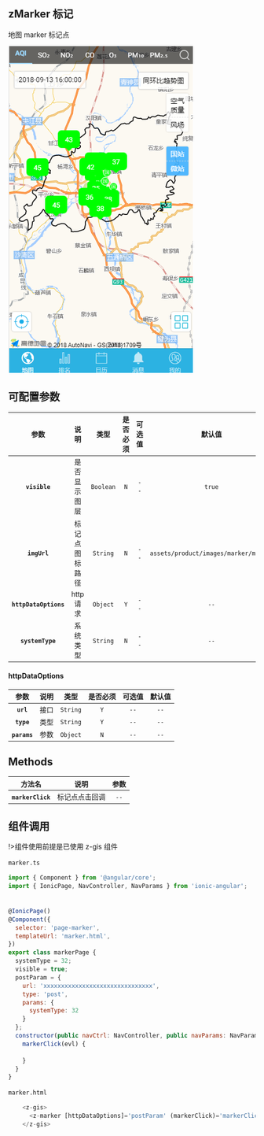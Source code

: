 ## zMarker 标记

地图 marker 标记点

![](../_images/app/app-marker.png)

## 可配置参数

|         参数          |      说明      |   类型    | 是否必须 | 可选值 |                默认值                 |
| :-------------------: | :------------: | :-------: | :------: | :----: | :-----------------------------------: |
|     **`visible`**     |  是否显示图层  | `Boolean` |   `N`    |  `--`  |                `true`                 |
|     **`imgUrl`**      | 标记点图标路径 | `String`  |   `N`    |  `--`  | `assets/product/images/marker/marker` |
| **`httpDataOptions`** |   http 请求    | `Object`  |   `Y`    |  `--`  |                 `--`                  |
|   **`systemType`**    |    系统类型    | `String`  |   `N`    |  `--`  |                 `--`                  |

#### httpDataOptions

|     参数     | 说明 |   类型   | 是否必须 | 可选值 | 默认值 |
| :----------: | :--: | :------: | :------: | :----: | :----: |
|  **`url`**   | 接口 | `String` |   `Y`    |  `--`  |  `--`  |
|  **`type`**  | 类型 | `String` |   `Y`    |  `--`  |  `--`  |
| **`params`** | 参数 | `Object` |   `N`    |  `--`  |  `--`  |

## Methods

|      方法名       |      说明      | 参数 |
| :---------------: | :------------: | :--: |
| **`markerClick`** | 标记点点击回调 | `--` |

## 组件调用

!>组件使用前提是已使用 z-gis 组件

`marker.ts`

```js
import { Component } from '@angular/core';
import { IonicPage, NavController, NavParams } from 'ionic-angular';


@IonicPage()
@Component({
  selector: 'page-marker',
  templateUrl: 'marker.html',
})
export class markerPage {
  systemType = 32;
  visible = true;
  postParam = {
    url: 'xxxxxxxxxxxxxxxxxxxxxxxxxxxxxxx',
    type: 'post',
    params: {
      systemType: 32
    }
  };
  constructor(public navCtrl: NavController, public navParams: NavParams) {
    markerClick(evl) {

    }
  }
}
```

`marker.html`

```js
    <z-gis>
      <z-marker [httpDataOptions]='postParam' (markerClick)='markerClick($event)'></z-marker>
    </z-gis>
```
